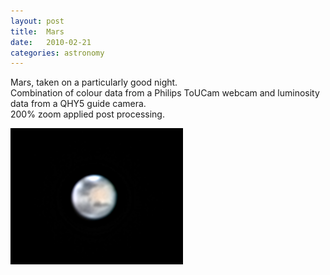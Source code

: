 ```yaml
---
layout: post
title:  Mars
date:   2010-02-21
categories: astronomy
---
```


Mars, taken on a particularly good night.  
Combination of colour data from a Philips ToUCam webcam and luminosity data from a QHY5 guide camera.  
200% zoom applied post processing.

[![Mars](/astronomy/2010_01_29_Mars_200percent.png)](/astronomy/2010_01_29_Mars_200percent.png)

